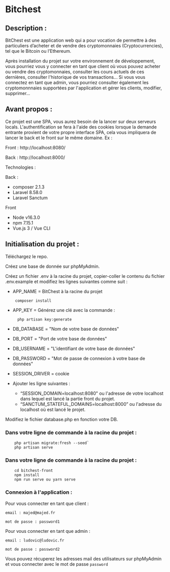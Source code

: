 
# Bitchest


## Description :
BitChest est une application web qui a pour vocation de permettre à des particuliers d’acheter et de vendre des cryptomonnaies (Cryptocurrencies), tel que le Bitcoin ou l’Ethereum.

Après installation du projet sur votre environnement de développement, vous pourriez vous y connecter en tant que client où vous pouvez acheter ou vendre des cryptomonnaies, consulter les cours actuels de ces dernières, consulter l'historique de vos transactions... Si vous vous connectez en tant que admin, vous pourriez consulter également les cryptomonnnaies supportées par l'application et gérer les clients, modifier, supprimer...

## Avant propos :

Ce projet est une SPA, vous aurez besoin de la lancer sur deux serveurs locals.
L'authentification se fera à l'aide des cookies lorsque la demande entrante provient de votre propre interface SPA, cela vous impliquera de lancer le back et le front sur le même domaine.
Ex : 

Front : http://localhost:8080/

Back : http://localhost:8000/

Technologies :

Back :
- composer 2.1.3
- Laravel 8.58.0
- Laravel Sanctum

Front
- Node v16.3.0
- npm 7.15.1
- Vue.js 3 / Vue CLI 

## Initialisation du projet :

Téléchargez le repo. 

Créez une base de donnée sur phpMyAdmin.

Créez un fichier .env à la racine du projet, copier-coller le contenu du fichier .env.example et modifiez les lignes suivantes comme suit :

- APP_NAME = BitChest
à la racine du projet

       composer install
- APP_KEY = Générez une clé avec la commande :

        php artisan key:generate

- DB_DATABASE =  "Nom de votre base de données"
- DB_PORT = "Port de votre base de données"
- DB_USERNAME = "L'identifiant de votre base de données"
- DB_PASSWORD = "Mot de passe de connexion à votre base de données"
- SESSION_DRIVER = cookie
- Ajouter les ligne suivantes :

    - “SESSION_DOMAIN=localhost:8080"  ou l'adresse de votre localhost dans lequel est lancé la partie front du projet.
    - “SANCTUM_STATEFUL_DOMAINS=localhost:8000” ou l'adresse du localhost où est lancé le projet.

Modifiez le fichier database.php en fonction votre DB.

### Dans votre ligne de commande à la racine du projet :
    
        php artisan migrate:fresh --seed`
        php artisan serve

### Dans votre ligne de commande à la racine du projet :
        cd bitchest-front
        npm install
        npm run serve ou yarn serve

### Connexion à l'application :

Pour vous connecter en tant que client :

`email : majed@majed.fr`

`mot de passe : password1`

Pour vous connecter en tant que admin :

`email : ludovic@ludovic.fr`

`mot de passe : password2`

Vous pouvez récuperez les adresses mail des utilisateurs sur phpMyAdmin et vous connecter avec le mot de passe `password`
